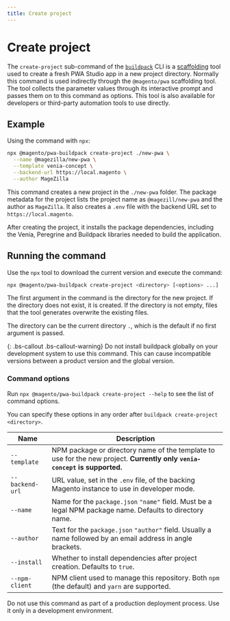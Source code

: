 ```yaml
---
title: Create project
---
```


# Create project

The `create-project` sub-command of the [`buildpack`][] CLI is a [scaffolding][] tool used to create a fresh PWA Studio app in a new project directory.
Normally this command is used indirectly through the `@magento/pwa` scaffolding tool.
The tool collects the parameter values through its interactive prompt and passes them on to this command as options.
This tool is also available for developers or third-party automation tools to use directly.

[`buildpack`]: /api/buildpack/cli/
[scaffolding]: /guides/packages/buildpack/scaffolding/

## Example

Using the command with `npx`:

```sh
npx @magento/pwa-buildpack create-project ./new-pwa \
  --name @magezilla/new-pwa \
  --template venia-concept \
  --backend-url https://local.magento \
  --author MageZilla
```

This command creates a new project in the `./new-pwa` folder.
The package metadata for the project lists the project name as `@magezill/new-pwa` and the author as `MageZilla`.
It also creates a `.env` file with the backend URL set to `https://local.magento`.

After creating the project, it installs the package dependencies, including the Venia, Peregrine and Buildpack libraries needed to build the application.

## Running the command

Use the `npx` tool to download the current version and execute the command:

```sh
npx @magento/pwa-buildpack create-project <directory> [<options> ...]
```

The first argument in the command is the directory for the new project.
If the directory does not exist, it is created.
If the directory is not empty, files that the tool generates overwrite the existing files.

The directory can be the current directory `.`, which is the default if no first argument is passed.

{: .bs-callout .bs-callout-warning}
Do not install buildpack globally on your development system to use this command.
This can cause incompatible versions between a product version and the global version.

### Command options

Run `npx @magento/pwa-buildpack create-project --help` to see the list of command options.

You can specify these options in any order after `buildpack create-project <directory>`.

| Name            | Description                                                                                                                |
| --------------- | -------------------------------------------------------------------------------------------------------------------------- |
| `--template`    | NPM package or directory name of the template to use for the new project. **Currently only `venia-concept` is supported.** |
| `--backend-url` | URL value, set in the `.env` file, of the backing Magento instance to use in developer mode.                               |
| `--name`        | Name for the `package.json` `"name"` field. Must be a legal NPM package name. Defaults to directory name.                  |
| `--author`      | Text for the `package.json` `"author"` field. Usually a name followed by an email address in angle brackets.               |
| `--install`     | Whether to install dependencies after project creation. Defaults to `true`.                                                |
| `--npm-client`  | NPM client used to manage this repository. Both `npm` (the default) and `yarn` are supported.                              |


<InlineAlert variant="warning" slots="text"/>

Do not use this command as part of a production deployment process.
Use it only in a development environment.
